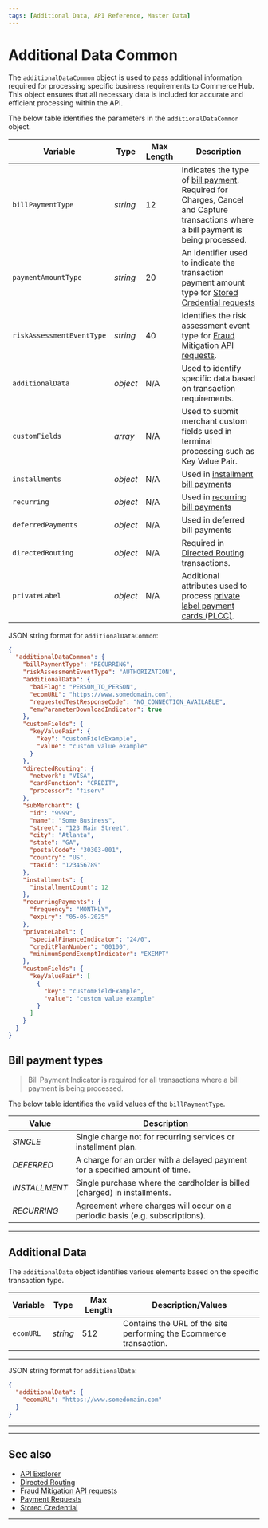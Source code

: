 ```yaml
---
tags: [Additional Data, API Reference, Master Data]
---
```


# Additional Data Common

The `additionalDataCommon` object is used to pass additional information required for processing specific business requirements to Commerce Hub. This object ensures that all necessary data is included for accurate and efficient processing within the API.

<!--
type: tab
titles: additionalDataCommon, JSON Example
-->

The below table identifies the parameters in the `additionalDataCommon` object.

| Variable | Type | Max Length | Description |
| -------- | -- | ------------ | ------------------ |
| `billPaymentType` | *string* | 12 | Indicates the type of [bill payment](#bill-payment-types). Required for Charges, Cancel and Capture transactions where a bill payment is being processed. |
| `paymentAmountType` | *string* | 20 | An identifier used to indicate the transaction payment amount type for [Stored Credential requests](?path=docs/Resources/Guides/Stored-Credentials.md) |
| `riskAssessmentEventType` | *string* | 40 | Identifies the risk assessment event type for [Fraud Mitigation API requests](?path=docs/Resources/Guides/Fraud/Fraud-Settings.md). |
| `additionalData` | *object* | N/A | Used to identify specific data based on transaction requirements. |
| `customFields` | *array* | N/A | Used to submit merchant custom fields used in terminal processing such as Key Value Pair. |
| `installments` | *object* | N/A | Used in [installment bill payments](?path=docs/Resources/Guides/Bill-Payments/Installment-Payment.md) |
| `recurring` | *object* | N/A | Used in [recurring bill payments](?path=docs/Resources/Guides/Bill-Payments/Recurring-Payment.md) |
| `deferredPayments` | *object* | N/A | Used in deferred bill payments |
| `directedRouting` | *object* | N/A | Required in [Directed Routing](?path=docs/Resources/Guides/Transaction-Routing/Directed-Routing.md) transactions. |
| `privateLabel` | *object* | N/A | Additional attributes used to process [private label payment cards (PLCC)](?path=docs/Resources/Guides/Payment-Sources/Private-Label.md). |

<!--
type: tab
-->

JSON string format for `additionalDataCommon`:

```json
{
  "additionalDataCommon": {
    "billPaymentType": "RECURRING",
    "riskAssessmentEventType": "AUTHORIZATION",
    "additionalData": {
      "baiFlag": "PERSON_TO_PERSON",
      "ecomURL": "https://www.somedomain.com",
      "requestedTestResponseCode": "NO_CONNECTION_AVAILABLE",
      "emvParameterDownloadIndicator": true
    },
    "customFields": {
      "keyValuePair": {
        "key": "customFieldExample",
        "value": "custom value example"
      }
    },
    "directedRouting": {
      "network": "VISA",
      "cardFunction": "CREDIT",
      "processor": "fiserv"
    },
    "subMerchant": {
      "id": "9999",
      "name": "Some Business",
      "street": "123 Main Street",
      "city": "Atlanta",
      "state": "GA",
      "postalCode": "30303-001",
      "country": "US",
      "taxId": "123456789"
    },
    "installments": {
      "installmentCount": 12
    },
    "recurringPayments": {
      "frequency": "MONTHLY",
      "expiry": "05-05-2025"
    },
    "privateLabel": {
      "specialFinanceIndicator": "24/0",
      "creditPlanNumber": "00100",
      "minimumSpendExemptIndicator": "EXEMPT"
    },
    "customFields": {
      "keyValuePair": [
        {
          "key": "customFieldExample",
          "value": "custom value example"
        }
      ]
    }
  }
}
```

<!-- type: tab-end -->

## Bill payment types

<!-- theme: warning -->
> Bill Payment Indicator is required for all transactions where a bill payment is being processed.

The below table identifies the valid values of the `billPaymentType`.

| Value | Description |
| ----- | ----- |
| *SINGLE* | Single charge not for recurring services or installment plan. |
| *DEFERRED* | A charge for an order with a delayed payment for a specified amount of time. |
| *INSTALLMENT* | Single purchase where the cardholder is billed (charged) in installments. |
| *RECURRING* | Agreement where charges will occur on a periodic basis (e.g. subscriptions). |

---

## Additional Data

The `additionalData` object identifies various elements based on the specific transaction type.

<!--
type: tab
titles: additionalData, JSON Example
-->

| Variable | Type | Max Length | Description/Values |
| ----- | ----- | ----- | ----- |
| `ecomURL` | *string* | 512 | Contains the URL of the site performing the Ecommerce transaction. |

<!---
| `requestedTestResponseCode` | *string* | 28 | Value used to test/replicate a [transaction error](?path=docs/Resources/Guides/Response-Codes/Error-Code.md).|
| `baiFlag` | *string* | 31 | Visa required [Business Application Identifier](#business-application-identifier) (BAI) used to identify the intended use of a [disbursement](?path=docs/Resources/Guides/Disbursement.md). |
| `emvParameterDownloadIndicator` | *boolean* |  N/A  | Indicator if EMV Parameter has to be downloaded, sent as part of Auth/Sale Response.|
-->

---

<!--
type: tab
-->

JSON string format for `additionalData`:

```json
{
  "additionalData": {
    "ecomURL": "https://www.somedomain.com"
  }
}
```

<!-- type: tab-end -->

---

<!---
#### Business Application Identifier
The BAI determines the data carried in the message, the limits and economics that may apply to the transaction, and may be used by the sending and/or receiving issuer to make an authorization decision. Below table identifies the valid values of `baiFlag`.

| Value | Description |
| ----- | ----- |
| *PERSON_TO_PERSON* | Person to person initiated. |
| *PERSON_TO_PERSON_BANK_INITIATED* | Person to person bank initiated. |
| *BUSINESS_TO_BUSINESS* | Business to business initiated. |
| *DIGITAL_WALLET* | Digital Wallet transfer. |
| *ACCOUNT_TO_ACCOUNT* | Account to account transfer. |
| *TOP_OFF* | Account top off or reload. |
| *ACCOUNT_VERIFICATION* | [Account verification](?path=docs/Resources/API-Documents/Payments_VAS/Verification.md) or $0.00 auth. |
| *FUNDS_TRANSFER* | Funds Transfer. |
| *DISBURSEMENT* | Funds disbursement or payout. |
| *GAMBLING_PAYOUT* | Gambling payout non-online. |
| *GAMBLING_PAYOUT_ONLINE* | Online gambling payout. |
-->

---

## See also

- [API Explorer](../api/?type=post&path=/payments/v1/charges)
- [Directed Routing](?path=docs/Resources/Guides/Transaction-Routing/Directed-Routing.md)
- [Fraud Mitigation API requests](?path=docs/Resources/Guides/Fraud/Fraud-Settings.md)
- [Payment Requests](?path=docs/Resources/API-Documents/Payments/Payments.md)
- [Stored Credential](?path=docs/Resources/Guides/Stored-Credentials.md)

---
